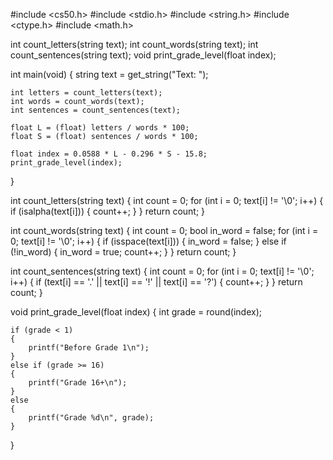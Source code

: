 #include <cs50.h>
#include <stdio.h>
#include <string.h>
#include <ctype.h>
#include <math.h>

int count_letters(string text);
int count_words(string text);
int count_sentences(string text);
void print_grade_level(float index);

int main(void)
{
    string text = get_string("Text: ");

    int letters = count_letters(text);
    int words = count_words(text);
    int sentences = count_sentences(text);

    float L = (float) letters / words * 100;
    float S = (float) sentences / words * 100;

    float index = 0.0588 * L - 0.296 * S - 15.8;
    print_grade_level(index);
}

int count_letters(string text)
{
    int count = 0;
    for (int i = 0; text[i] != '\0'; i++)
    {
        if (isalpha(text[i]))
        {
            count++;
        }
    }
    return count;
}

int count_words(string text)
{
    int count = 0;
    bool in_word = false;
    for (int i = 0; text[i] != '\0'; i++)
    {
        if (isspace(text[i]))
        {
            in_word = false;
        }
        else if (!in_word)
        {
            in_word = true;
            count++;
        }
    }
    return count;
}

int count_sentences(string text)
{
    int count = 0;
    for (int i = 0; text[i] != '\0'; i++)
    {
        if (text[i] == '.' || text[i] == '!' || text[i] == '?')
        {
            count++;
        }
    }
    return count;
}

void print_grade_level(float index)
{
    int grade = round(index);

    if (grade < 1)
    {
        printf("Before Grade 1\n");
    }
    else if (grade >= 16)
    {
        printf("Grade 16+\n");
    }
    else
    {
        printf("Grade %d\n", grade);
    }
}

